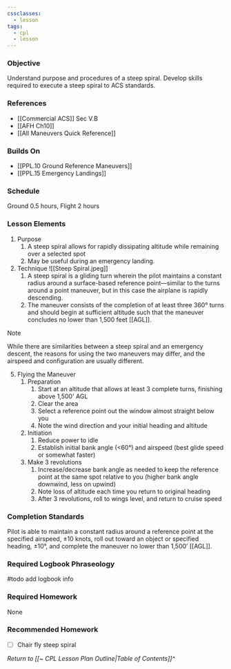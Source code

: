 ```yaml
---
cssclasses:
  - lesson
tags:
  - cpl
  - lesson
---
```

### Objective
Understand purpose and procedures of a steep spiral. Develop skills required to execute a steep spiral to ACS standards.

### References
- [[Commercial ACS]] Sec V.B
- [[AFH Ch10]]
- [[All Maneuvers Quick Reference]]

### Builds On
- [[PPL.10 Ground Reference Maneuvers]]
- [[PPL.15 Emergency Landings]]

### Schedule
Ground 0.5 hours, Flight 2 hours

### Lesson Elements
1. Purpose
	1. A steep spiral allows for rapidly dissipating altitude while remaining over a selected spot
	2. May be useful during an emergency landing. 
2. Technique ![[Steep Spiral.jpeg]]
	1. A steep spiral is a gliding turn wherein the pilot maintains a constant radius around a surface-based reference point—similar to the turns around a point maneuver, but in this case the airplane is rapidly descending. 
	2. The maneuver consists of the completion of at least three 360° turns and should begin at sufficient altitude such that the maneuver concludes no lower than 1,500 feet [[AGL]]. 
> [!note]
> While there are similarities between a steep spiral and an emergency descent, the reasons for using the two maneuvers may differ, and the airspeed and configuration are usually different.
5. Flying the Maneuver
	1. Preparation
		1. Start at an altitude that allows at least 3 complete turns, finishing above 1,500' AGL
		2. Clear the area
		3. Select a reference point out the window almost straight below you
		4. Note the wind direction and your initial heading and altitude
	2. Initiation
		1. Reduce power to idle
		2. Establish initial bank angle (<60°) and airspeed (best glide speed or somewhat faster)
	3. Make 3 revolutions
		1. Increase/decrease bank angle as needed to keep the reference point at the same spot relative to you (higher bank angle downwind, less on upwind)
		2. Note loss of altitude each time you return to original heading
		3. After 3 revolutions, roll to wings level, and return to cruise speed

### Completion Standards
Pilot is able to maintain a constant radius around a reference point at the specified airspeed, ±10 knots, roll out toward an object or specified heading, ±10°, and complete the maneuver no lower than 1,500’ [[AGL]].

### Required Logbook Phraseology
#todo add logbook info

### Required Homework
None

### Recommended Homework
- [ ] Chair fly steep spiral

*Return to [[~ CPL Lesson Plan Outline|Table of Contents]]^*